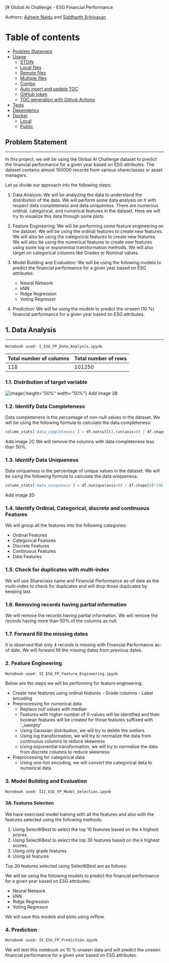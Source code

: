 [# Global AI Challenge - ESG Financial Performance

Authors: [Ashwin Naidu]() and [Siddharth Srinivasan]()

Table of contents
=================

<!--ts-->
   * [Problem Statement](#problem-statement)
   * [Usage](#usage)
      * [STDIN](#stdin)
      * [Local files](#local-files)
      * [Remote files](#remote-files)
      * [Multiple files](#multiple-files)
      * [Combo](#combo)
      * [Auto insert and update TOC](#auto-insert-and-update-toc)
      * [GitHub token](#github-token)
      * [TOC generation with Github Actions](#toc-generation-with-github-actions)
   * [Tests](#tests)
   * [Dependency](#dependency)
   * [Docker](#docker)
     * [Local](#local)
     * [Public](#public)
<!--te-->


## Problem Statement
_____________________

In this project, we will be using the Global AI Challenge dataset to predict the financial performance for a given year based on ESG attributes. 
The dataset contains almost 100000 records from various shareclasses or asset managers.

Let us divide our approach into the following steps:

1. Data Analysis: We will be analyzing the data to understand the distribution of the data. We will perform some data analysis on it with respect data completeness and data uniqueness.
There are numerous ordinal, categorical, and numerical features in the dataset. Here we will try to visualize this data through some plots.

2. Feature Engineering: We will be performing some feature engineering on the dataset. We will be using the ordinal features to create new features. We will also be using the categorical features to create new features. 
We will also be using the numerical features to create new features using some log or exponential transformation methods. We will also target on categorical columns like Grades or Nominal values.

3. Model Building and Evaluation: We will be using the following models to predict the financial performance for a given year based on ESG attributes:
    - Neural Network
    - kNN
    - Ridge Regression
    - Voting Regressor

4. Prediction: We will be using the models to predict the unseen (10 %) financial performance for a given year based on ESG attributes.

## 1. Data Analysis
_____________________


```python
Notebook used: I_ESG_FP_Data_Analysis.ipynb
```

Total number of columns | Total number of rows
--- | ---
118 | 101250

### 1.1. Distribution of target variable

![image](https://user-images.githubusercontent.com/4510984/137637201-1b5b1b9f-5b1a-4b0e-8b1a-1f1b1b2b1b1b.png){:height="50%" width="50%"}
Add image 2B

### 1.2. Identify Data Completeness
Data completeness is the percentage of non-null values in the dataset. We will be using the following formula to calculate the data completeness:

```python
column_stats['data_completeness'] = df.notnull().sum(axis=0) / df.shape[0]*100
```
Add image 2C
We will remove the columns with data completeness less than 50%.

### 1.3. Identify Data Uniqueness
Data uniqueness is the percentage of unique values in the dataset. We will be using the following formula to calculate the data uniqueness:

```python
column_stats['data_uniqueness'] = df.nunique(axis=0) / df.shape[0]*100
```
Add image 2D

### 1.4. Identify Ordinal, Categorical, discrete and continuous Features
We will group all the features into the following categories:
- Ordinal Features
- Categorical Features
- Discrete Features
- Continuous Features
- Date Features

### 1.5. Check for duplicates with multi-index
We will use Shareclass name and Financial Performance as-of date as the multi-index to check for duplicates and will drop those duplicates by keeping last.

### 1.6. Removing records having partial information
We will remove the records having partial information. We will remove the records having more than 50% of the columns as null.

### 1.7. Forward fill the missing dates
It is observed that only 4 records is missing with Financial Performance as-of date. We will forward fill the missing dates from previous dates.


### 2. Feature Engineering

```python
Notebook used: II_ESG_FP_Feature_Engineering.ipynb
```

Below are the steps we will be performing for feature engineering:
- Create new features using ordinal features - Grade columns - Label encoding
- Preprocessing for numerical data 
  - Replace null values with median
  - Features with higher number of 0-values will be identified and then boolean features will be created for those features suffixed with '_isempty'
  - Using Gaussian distribution, we will try to delete the outliers
  - Using log transformation, we will try to normalize the data from continuous columns to reduce skewness
  - Using exponential transformation, we will try to normalize the data from discrete columns to reduce skewness
- Preprocessing for categorical data
  - Using one-hot encoding, we will convert the categorical data to numerical data

### 3. Model Building and Evaluation

```python
Notebook used: III_ESG_FP_Model_Selection.ipynb
```

#### 3A. Features Selection

We have exercised model training with all the features and also with the features selected using the following methods:

1. Using SelectKBest to select the top 10 features based on the k highest scores.
2. Using SelectKBest to select the top 30 features based on the k highest scores.
3. Using only grade features
4. Using all features

Top 30 features selected using SelectKBest are as follows:


We will be using the following models to predict the financial performance for a given year based on ESG attributes:
- Neural Network
- kNN
- Ridge Regression
- Voting Regressor

We will save this models and plots using mlflow.

### 4. Prediction

```python
Notebook used: IV_ESG_FP_Prediction.ipynb
```

We will test this notebook on 10 % unseen data and will predict the unseen financial performance for a given year based on ESG attributes. 
  







